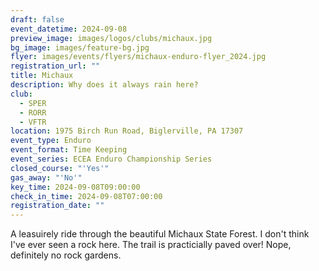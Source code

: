 ```yaml
---
draft: false
event_datetime: 2024-09-08
preview_image: images/logos/clubs/michaux.jpg
bg_image: images/feature-bg.jpg
flyer: images/events/flyers/michaux-enduro-flyer_2024.jpg
registration_url: ""
title: Michaux
description: Why does it always rain here?
club:
  - SPER
  - RORR
  - VFTR
location: 1975 Birch Run Road, Biglerville, PA 17307
event_type: Enduro
event_format: Time Keeping
event_series: ECEA Enduro Championship Series
closed_course: "'Yes'"
gas_away: "'No'"
key_time: 2024-09-08T09:00:00
check_in_time: 2024-09-08T07:00:00
registration_date: ""
---
```


A leasuirely ride through the beautiful Michaux State Forest. I don't think I've ever seen a rock here. The trail is practicially paved over! Nope, definitely no rock gardens. 